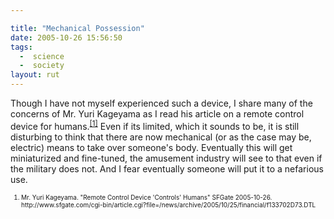 ```yaml
---

title: "Mechanical Possession"
date: 2005-10-26 15:56:50
tags:
  -  science
  -  society
layout: rut
---
```


<p>Though I have not myself experienced such a device, I share many of the concerns of Mr. Yuri Kageyama as I read his article on a remote control device for humans.<sup><a href="http://www.sfgate.com/cgi-bin/article.cgi?file=/news/archive/2005/10/25/financial/f133702D73.DTL" title="Remote Control Device 'Controls' Humans">[1]</a></sup> Even if its limited, which it sounds to be, it is still disturbing to think that there are now mechanical (or as the case may be, electric) means to take over someone's body.  Eventually this will get miniaturized and fine-tuned, the amusement industry will see to that even if the military does not.  And I fear eventually someone will put it to a nefarious use.</p>  <font size="-2"> <ol> <li>Mr. Yuri Kageyama. "Remote Control Device 'Controls' Humans" SFGate 2005-10-26. http://www.sfgate.com/cgi-bin/article.cgi?file=/news/archive/2005/10/25/financial/f133702D73.DTL </li> </ol> </font>

